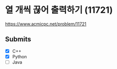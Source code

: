
# 열 개씩 끊어 출력하기 (11721)

https://www.acmicpc.net/problem/11721

## Submits

- [x] C++
- [x] Python
- [ ] Java
